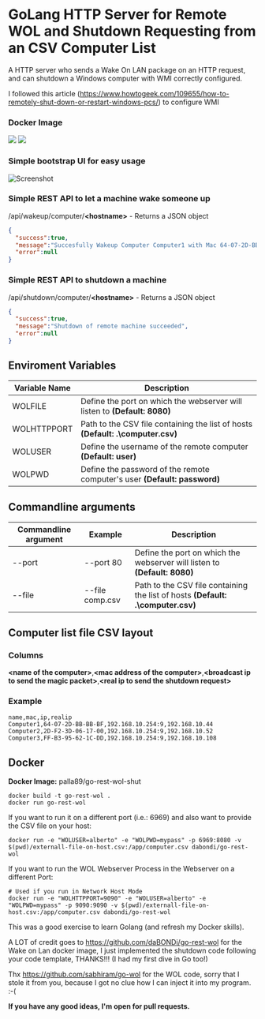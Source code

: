 # GoLang HTTP Server for Remote WOL and Shutdown Requesting from an CSV Computer List

A HTTP server who sends a Wake On LAN package on an HTTP request, and can shutdown a Windows computer with WMI correctly configured.

I followed this article (https://www.howtogeek.com/109655/how-to-remotely-shut-down-or-restart-windows-pcs/) to configure WMI
### Docker Image

[![](https://images.microbadger.com/badges/version/dabondi/go-rest-wol.svg)](https://hub.docker.com/repository/docker/dabondi/go-rest-wol "https://hub.docker.com/repository/docker/dabondi/go-rest-wol") [![](https://images.microbadger.com/badges/image/dabondi/go-rest-wol.svg)](https://hub.docker.com/repository/docker/dabondi/go-rest-wol "https://hub.docker.com/repository/docker/dabondi/go-rest-wol")

### Simple bootstrap UI for easy usage

![Screenshot](https://github.com/daBONDi/go-rest-wol/raw/master/screenshot.PNG)

### Simple REST API to let a machine wake someone up

/api/wakeup/computer/**&lt;hostname&gt;** -  Returns a JSON object

```json
{
  "success":true,
  "message":"Succesfully Wakeup Computer Computer1 with Mac 64-07-2D-BB-BB-BF on Broadcast IP 192.168.10.254:9",
  "error":null
}
```

### Simple REST API to shutdown a machine

/api/shutdown/computer/**&lt;hostname&gt;** -  Returns a JSON object

```json
{
  "success":true,
  "message":"Shutdown of remote machine succeeded",
  "error":null
}
```

## Enviroment Variables

| Variable Name | Description |
| ------------- | ------------------------------------------------------------------------------- |
| WOLFILE       | Define the port on which the webserver will listen to **(Default: 8080)**       |
| WOLHTTPPORT   | Path to the CSV file containing the list of hosts **(Default: .\computer.csv)** |
| WOLUSER       | Define the username of the remote computer **(Default: user)**                  |
| WOLPWD        | Define the password of the remote computer's user **(Default: password)**       |


## Commandline arguments

| Commandline argument | Example          | Description                                                                            |
| -------------------- | ---------------- | -------------------------------------------------------------------------------------- |
| --port               | --port 80        | Define the port on which the webserver will listen to **(Default: 8080)**              |
| --file               | --file comp.csv  | Path to the CSV file containing the list of hosts **(Default: .\computer.csv)**        |

## Computer list file CSV layout

### Columns
__&lt;name of the computer&gt;__,__&lt;mac address of the computer&gt;__,__&lt;broadcast ip to send the magic packet&gt;__,__&lt;real ip to send the shutdown request&gt;__


### Example
```csv
name,mac,ip,realip
Computer1,64-07-2D-BB-BB-BF,192.168.10.254:9,192.168.10.44
Computer2,2D-F2-3D-06-17-00,192.168.10.254:9,192.168.10.52
Computer3,FF-B3-95-62-1C-DD,192.168.10.254:9,192.168.10.108
```

## Docker

**Docker Image:** palla89/go-rest-wol-shut

```
docker build -t go-rest-wol .
docker run go-rest-wol
```
If you want to run it on a different port (i.e.: 6969) and also want to provide the CSV file on your host:

```
docker run -e "WOLUSER=alberto" -e "WOLPWD=mypass" -p 6969:8080 -v $(pwd)/externall-file-on-host.csv:/app/computer.csv dabondi/go-rest-wol
```

If you want to run the WOL Webserver Process in the Webserver on a different Port:

```
# Used if you run in Network Host Mode
docker run -e "WOLHTTPPORT=9090" -e "WOLUSER=alberto" -e "WOLPWD=mypass" -p 9090:9090 -v $(pwd)/externall-file-on-host.csv:/app/computer.csv dabondi/go-rest-wol
```

This was a good exercise to learn Golang (and refresh my Docker skills).

A LOT of credit goes to https://github.com/daBONDi/go-rest-wol for the Wake on Lan docker image, I just implemented the shutdown code following your code template, THANKS!!! (I had my first dive in Go too!)

Thx https://github.com/sabhiram/go-wol for the WOL code, sorry that I stole it from you, because I got no clue how I can inject it into my program. :-(

**If you have any good ideas, I'm open for pull requests.**
